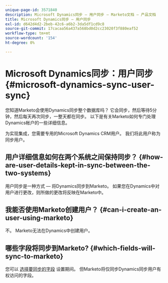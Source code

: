 ```yaml
---
unique-page-id: 3571840
description: Microsoft Dynamics同步 — 用户同步 — Marketo文档 — 产品文档
title: Microsoft Dynamics同步 — 用户同步
exl-id: d642d4d2-2beb-42c6-a6b2-3da5df1cd9c8
source-git-commit: 17cacaa56a437a568bd0d2cc23020f3f880eaf52
workflow-type: tm+mt
source-wordcount: '154'
ht-degree: 0%

---
```


# Microsoft Dynamics同步：用户同步 {#microsoft-dynamics-sync-user-sync}

您知道Marketo会使用Dynamics同步整个数据库吗？ 它会同步，然后等待5分钟，然后每天再次同步，一整天都在同步。 以下是有关Marketo如何专门处理Dynamics帐户的一些详细信息。

为实现集成，您需要专用的Microsoft Dynamics CRM用户。 我们将此用户称为同步用户。

## 用户详细信息如何在两个系统之间保持同步？ {#how-are-user-details-kept-in-sync-between-the-two-systems}

用户同步是一种方式 — 将Dynamics同步到Marketo。 如果您在Dynamics中对用户进行更改，则所做的更改将反映在Marketo中。

## 我能否使用Marketo创建用户？ {#can-i-create-an-user-using-marketo}

不。 Marketo无法在Dynamics中创建用户。

## 哪些字段将同步到Marketo? {#which-fields-will-sync-to-marketo}

您可以 [选择要同步的字段](/help/marketo/product-docs/crm-sync/microsoft-dynamics-sync/sync-setup/microsoft-dynamics-365/step-4-of-4-connect.md#select-fields-to-sync) 设置期间。 但Marketo将仅同步Dynamics同步用户有权访问的字段。
